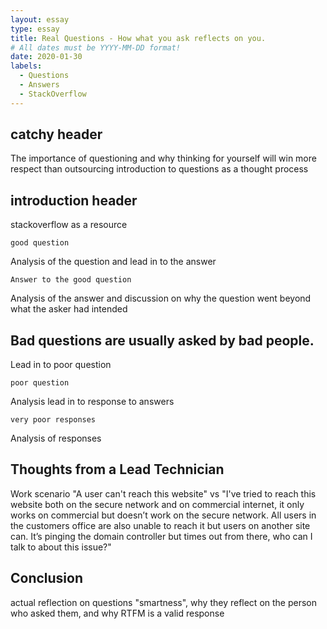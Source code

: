 ```yaml
---
layout: essay
type: essay
title: Real Questions - How what you ask reflects on you.
# All dates must be YYYY-MM-DD format!
date: 2020-01-30
labels:
  - Questions
  - Answers
  - StackOverflow
---
```


## catchy header

The importance of questioning and why thinking for yourself will win more respect than outsourcing
introduction to questions as a thought process


## introduction header

stackoverflow as a resource

```
good question
```

Analysis of the question and lead in to the answer

```
Answer to the good question
```

Analysis of the answer and discussion on why the question went beyond what the asker had intended


## Bad questions are usually asked by bad people.

Lead in to poor question

```
poor question
```

Analysis
lead in to response to answers

```
very poor responses
```

Analysis of responses

## Thoughts from a Lead Technician

Work scenario
"A user can't reach this website"
vs
"I've tried to reach this website both on the secure network and on commercial internet, it only works on commercial but doesn’t work on the secure network. All users in the customers office are also unable to reach it but users on another site can. It’s pinging the domain controller but times out from there, who can I talk to about this issue?"

## Conclusion

actual reflection on questions "smartness", why they reflect on the person who asked them, and why RTFM is a valid response
